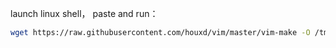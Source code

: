 launch linux shell， paste and run：
```bash
wget https://raw.githubusercontent.com/houxd/vim/master/vim-make -O /tmp/vim-make && sudo bash /tmp/vim-make
```
